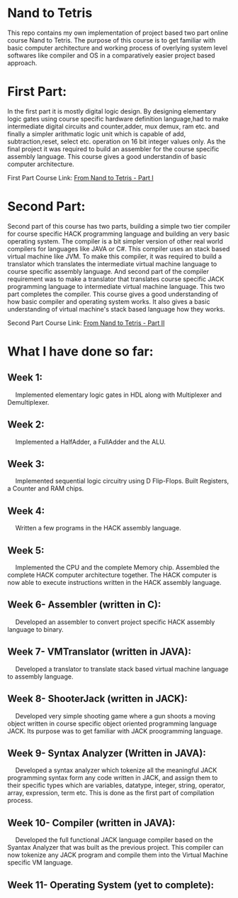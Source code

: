 <h1>Nand to Tetris</h1>

<p>This repo contains my own implementation of project based two part online course Nand to Tetris. The purpose of this course is to get familiar with basic computer architecture and working process of overlying system level softwares like compiler and OS in a comparatively easier project based approach.</p>

<h1>First Part:</h1>
<p>In the first part it is mostly digital logic design. By designing elementary logic gates using course specific hardware definition language,had to make intermediate digital circuits and counter,adder, mux demux, ram etc. and finally a simpler arithmatic logic unit which is capable of add, subtraction,reset, select etc. operation on 16 bit integer values only. As the final project it was required to build an assembler for the course specific assembly language. This course gives a good understandin of basic computer architecture.</p>

<p>First Part Course Link: <a href = "https://www.coursera.org/learn/build-a-computer"> From Nand to Tetris - Part I<a></p>
 
<h1>Second Part:</h1>
<p>Second part of this course has two parts, building a simple two tier compiler for course specific HACK programming language and building an very basic operating system. The compiler is a bit simpler version of other real world compilers for languages like JAVA or C#. This compiler uses an stack based virtual machine like JVM. To make this compiler, it was required to build a translator which translates the intermediate virtual machine language to course specific assembly language. And second part of the compiler requirement was to make a translator that translates course specific JACK programming language to intermediate virtual machine language. This two part completes the compiler. This course gives a good understanding of how basic compiler and operating system works. It also gives a basic understanding of virtual machine's stack based language how they works.</p>

<p>Second Part Course Link: <a href = "https://www.coursera.org/learn/nand2tetris2"> From Nand to Tetris - Part II<a></p>
 
<h1>What I have done so far:</h1>

<h2>Week 1:</h2>
<p>&emsp; Implemented elementary logic gates in HDL along with Multiplexer and Demultiplexer.</p>

<h2>Week 2:</h2>
<p>&emsp; Implemented a HalfAdder, a FullAdder and the ALU.</p>

<h2>Week 3:</h2>
<p>&emsp; Implemented sequential logic circuitry using D Flip-Flops. Built Registers, a Counter and RAM chips.</p>

<h2>Week 4:</h2>
<p>&emsp; Written a few programs in the HACK assembly language.</p>

<h2>Week 5:</h2>
<p>&emsp; Implemented the CPU and the complete Memory chip. Assembled the complete HACK computer architecture together. The HACK computer is now able to execute instructions written in the HACK assembly language.</p>

	
<h2>Week 6- Assembler (written in C):</h2> 
<p>&emsp; Developed an assembler to convert project specific HACK assembly language to binary.</p>

<h2>Week 7- VMTranslator (written in JAVA):</h2>
<p>&emsp; Developed a translator to translate stack based virtual machine language to assembly language.</p>

<h2>Week 8- ShooterJack (written in JACK):</h2>
<p>&emsp; Developed very simple shooting game where a gun shoots a moving object written in course specific object oriented programming language JACK. Its purpose was to get familiar with JACK proogramming language.</p>

<h2>Week 9- Syntax Analyzer (Written in JAVA):</h2>
<p>&emsp; Developed a syntax analyzer which tokenize all the meaningful JACK programming syntax form any code written in JACK, and assign them to their specific types which are variables, datatype, integer, string, operator, array, expression, term etc. This is done as the first part of compilation process.</p>

<h2>Week 10- Compiler (written in JAVA):</h2>
<p>&emsp; Developed the full functional JACK language compiler based on the Syantax Analyzer that was built as the previous project. This compiler can now tokenize any JACK program and compile them into the Virtual Machine specific VM language.</p>

<h2>Week 11- Operating System (yet to complete):</h2>
<p></p>
